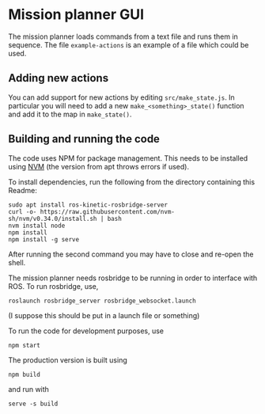 # Mission planner GUI

The mission planner loads commands from a text file and runs them in sequence. The file `example-actions` is an example of a file which could be used.

## Adding new actions

You can add support for new actions by editing `src/make_state.js`. In particular you will need to add a new `make_<something>_state()` function and add it to the map in `make_state()`.

## Building and running the code

The code uses NPM for package management. This needs to be installed using [NVM](https://github.com/nvm-sh/nvm) (the version from apt throws errors if used).

To install dependencies, run the following from the directory containing this Readme:

    sudo apt install ros-kinetic-rosbridge-server
    curl -o- https://raw.githubusercontent.com/nvm-sh/nvm/v0.34.0/install.sh | bash
    nvm install node
    npm install
    npm install -g serve

After running the second command you may have to close and re-open the shell.


The mission planner needs rosbridge to be running in order to interface with ROS. To run rosbridge, use,

    roslaunch rosbridge_server rosbridge_websocket.launch

(I suppose this should be put in a launch file or something)


To run the code for development purposes, use

    npm start

The production version is built using

    npm build

and run with

    serve -s build

